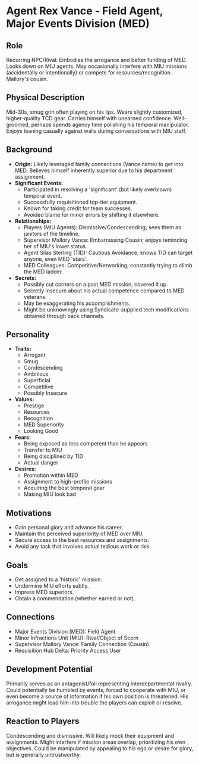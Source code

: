 # Agent Rex Vance - Field Agent, Major Events Division (MED)

## Role
Recurring NPC/Rival. Embodies the arrogance and better funding of MED. Looks down on MIU agents. May occasionally interfere with MIU missions (accidentally or intentionally) or compete for resources/recognition. Mallory's cousin.

## Physical Description
Mid-30s, smug grin often playing on his lips. Wears slightly customized, higher-quality TCD gear. Carries himself with unearned confidence. Well-groomed, perhaps spends agency time polishing his temporal manipulator. Enjoys leaning casually against walls during conversations with MIU staff.

## Background
- **Origin:** Likely leveraged family connections (Vance name) to get into MED. Believes himself inherently superior due to his department assignment.
- **Significant Events:**
  - Participated in resolving a 'significant' (but likely overblown) temporal event.
  - Successfully requisitioned top-tier equipment.
  - Known for taking credit for team successes.
  - Avoided blame for minor errors by shifting it elsewhere.
- **Relationships:**
  - Players (MIU Agents): Dismissive/Condescending; sees them as janitors of the timeline.
  - Supervisor Mallory Vance: Embarrassing Cousin; enjoys reminding her of MIU's lower status.
  - Agent Silas Sterling (TID): Cautious Avoidance; knows TID can target anyone, even MED 'stars'.
  - MED Colleagues: Competitive/Networking; constantly trying to climb the MED ladder.
- **Secrets:**
  - Possibly cut corners on a past MED mission, covered it up.
  - Secretly insecure about his actual competence compared to MED veterans.
  - May be exaggerating his accomplishments.
  - Might be unknowingly using Syndicate-supplied tech modifications obtained through back channels.

## Personality
- **Traits:**
  - Arrogant
  - Smug
  - Condescending
  - Ambitious
  - Superficial
  - Competitive
  - Possibly Insecure
- **Values:**
  - Prestige
  - Resources
  - Recognition
  - MED Superiority
  - Looking Good
- **Fears:**
  - Being exposed as less competent than he appears
  - Transfer to MIU
  - Being disciplined by TID
  - Actual danger
- **Desires:**
  - Promotion within MED
  - Assignment to high-profile missions
  - Acquiring the best temporal gear
  - Making MIU look bad

## Motivations
- Gain personal glory and advance his career.
- Maintain the perceived superiority of MED over MIU.
- Secure access to the best resources and assignments.
- Avoid any task that involves actual tedious work or risk.

## Goals
- Get assigned to a 'historic' mission.
- Undermine MIU efforts subtly.
- Impress MED superiors.
- Obtain a commendation (whether earned or not).

## Connections
- Major Events Division (MED): Field Agent
- Minor Infractions Unit (MIU): Rival/Object of Scorn
- Supervisor Mallory Vance: Family Connection (Cousin)
- Requisition Hub Delta: Priority Access User

## Development Potential
Primarily serves as an antagonist/foil representing interdepartmental rivalry. Could potentially be humbled by events, forced to cooperate with MIU, or even become a source of information if his own position is threatened. His arrogance might lead him into trouble the players can exploit or resolve.

## Reaction to Players
Condescending and dismissive. Will likely mock their equipment and assignments. Might interfere if mission areas overlap, prioritizing his own objectives. Could be manipulated by appealing to his ego or desire for glory, but is generally untrustworthy.
